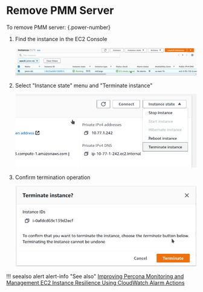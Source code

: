 # Remove PMM Server

To remove PMM server:
{.power-number}

1. Find the instance in the EC2 Console

    ![!image](../../../_images/aws-marketplace.pmm.ec2.remove1.png)

2. Select "Instance state" menu and "Terminate instance"

    ![!image](../../../_images/aws-marketplace.pmm.ec2.remove2.png)

3. Confirm termination operation

    ![!image](../../../_images/aws-marketplace.pmm.ec2.remove3.png)

!!! seealso alert alert-info "See also"
    [Improving Percona Monitoring and Management EC2 Instance Resilience Using CloudWatch Alarm Actions](https://www.percona.com/blog/2021/04/29/improving-percona-monitoring-and-management-ec2-instance-resilience-using-cloudwatch-alarm-actions/)